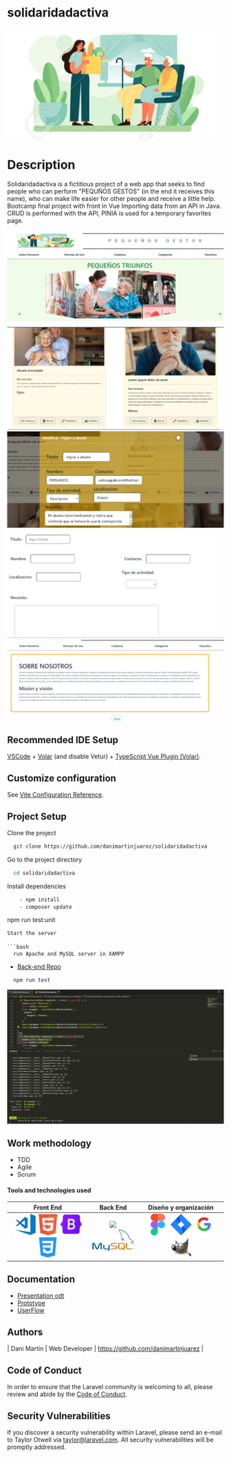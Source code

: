 # solidaridadactiva
![Logo](https://github.com/danimartinjuarez/solidaridadactiva/blob/master/public/logo.png)

# Description

Solidaridadactiva is a fictitious project of a web app that seeks to find people who can perform "PEQUÑOS GESTOS" (in the end it receives this name), who can make life easier for other people and receive a little help.
Bootcamp final project with front in Vue Importing data from an API in Java. CRUD is performed with the API, PINIA is used for a temporary favorites page.


<img src="https://github.com/danimartinjuarez/solidaridadactiva/blob/master/public/Captura.PNG">
<img src="https://github.com/danimartinjuarez/solidaridadactiva/blob/master/public/Captura2.PNG">
<img src="https://github.com/danimartinjuarez/solidaridadactiva/blob/master/public/Captura3.PNG">
<img src="https://github.com/danimartinjuarez/solidaridadactiva/blob/master/public/Captura4.PNG">
<img src="https://github.com/danimartinjuarez/solidaridadactiva/blob/master/public/Captura5.PNG">






## Recommended IDE Setup
[VSCode](https://code.visualstudio.com/) + [Volar](https://marketplace.visualstudio.com/items?itemName=Vue.volar) (and disable Vetur) + [TypeScript Vue Plugin (Volar)](https://marketplace.visualstudio.com/items?itemName=Vue.vscode-typescript-vue-plugin).

## Customize configuration

See [Vite Configuration Reference](https://vitejs.dev/config/).

## Project Setup
Clone the project

```bash
  git clone https://github.com/danimartinjuarez/solidaridadactiva
```

Go to the project directory

```bash
  cd solidaridadactiva
```

Install dependencies

```bash
    - npm install
    - composer update
```
npm run test:unit
```
Start the server

```bash
  run Apache and MySQL server in XAMPP
```
- [Back-end Repo](https://github.com/danimartinjuarez/solidarid-activa)

```bash
  npm run test
```
<img src="https://github.com/danimartinjuarez/solidaridadactiva/blob/master/public/Captura6.PNG">




## Work methodology

- TDD
- Agile
- Scrum


#### Tools and technologies used

| Front End | Back End | Diseño y organización | 
| :---: | :---: | :---: |
| <img src="https://github.com/Yelose/Yelose/blob/main/img/vscode.png"> <img src="https://github.com/Yelose/Yelose/blob/main/img/html.png"> <img src="https://github.com/Yelose/Yelose/blob/main/img/bootstrap.png">  <img src="https://github.com/Yelose/Yelose/blob/main/img/css.png"> | <img src="https://i.blogs.es/8d2420/650_1000_java/1366_2000.png">  <img src="https://github.com/Yelose/Yelose/blob/main/img/mysql.png"> | <img src="https://github.com/Yelose/Yelose/blob/main/img/figma.png"> <img src="https://github.com/Yelose/Yelose/blob/main/img/jira.png"> <img src="https://github.com/Yelose/Yelose/blob/main/img/google.png"> <img src="https://github.com/Yelose/Yelose/blob/main/img/gimp.png"> |

## Documentation

- [Presentation odt](https://docs.google.com/presentation/d/14ePyMew0glEfIoLx9BBW2_yYamL_i_vjdrUhxx6aYSA/edit#slide=id.p7)
- [Prototype](https://www.figma.com/file/N1aEOxv3vlwS02602F6HHa/Peque%C3%B1os-Gestos?node-id=0%3A1)
- [UserFlow](https://www.figma.com/file/JMuFA1yBJcCr5RIQYQnuSZ/User-Flow-Peque%C3%B1os-Gestos)


## Authors

| Dani Martín | Web Developer | https://github.com/danimartinjuarez |

## Code of Conduct

In order to ensure that the Laravel community is welcoming to all, please review and abide by the [Code of Conduct](https://laravel.com/docs/contributions#code-of-conduct).

## Security Vulnerabilities

If you discover a security vulnerability within Laravel, please send an e-mail to Taylor Otwell via [taylor@laravel.com](mailto:taylor@laravel.com). All security vulnerabilities will be promptly addressed.


